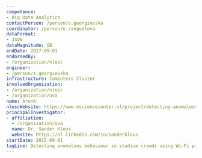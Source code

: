 ```yaml
---
competence:
- Big Data Analytics
contactPerson: /person/s.georgievska
coordinator: /person/e.ranguelova
dataFormat:
- JSON
dataMagnitude: GB
endDate: 2017-09-01
endorsedBy:
- /organization/nlesc
engineer:
- /person/s.georgievska
infrastructure: Computers Cluster
involvedOrganization:
- /organization/nlesc
- /organization/uva
name: ArenA
nlescWebsite: https://www.esciencecenter.nl/project/detecting-anomalous-behavior-in-stadium-crowds
principalInvestigator:
- affiliation:
  - /organization/uva
  name: Dr. Sander Klous
  website: https://nl.linkedin.com/in/sanderklous
startDate: 2015-09-01
tagLine: Detecting anomalous behaviour in stadium crowds using Wi-Fi positioning
---
```

